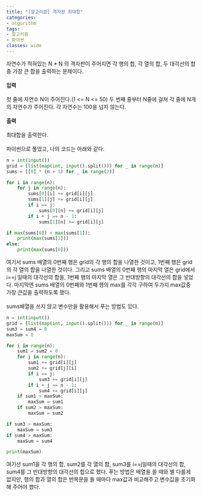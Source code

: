 ```yaml
---
title: "[알고리즘] 격자판 최대합"
categories:
- algorithm
tags:
- 알고리즘
- 파이썬
classes: wide
---
```


자연수가 적혀있는 N * N 의 격자판이 주어지면 각 행의 합, 각 열의 합, 두 대각선의 합 중 가장 큰 합을 출력하는 문제이다.
<br>
<br>**입력**
<br>
<br>첫 줄에 자연수 N이 주어진다.(1 <= N <= 50) 두 번째 줄부터 N줄에 걸쳐 각 줄에 N개의 자연수가 주어진다. 각 자연수는 100을 넘지 않는다.
<br>
<br>**출력**
<br>
<br>최대합을 출력한다.
<br>
<br>파이썬으로 풀었고, 나의 코드는 아래와 같다.

```python
n = int(input())
grid = [list(map(int, input().split())) for _ in range(n)]
sums = [[0] * (n + 1) for _ in range(2)]

for i in range(n):
    for j in range(n):
        sums[0][i] += grid[i][j]
        sums[1][j] += grid[i][j]
        if i == j:
            sums[0][n] += grid[i][j]
        if i + j == n - 1:
            sums[1][n] += grid[i][j]

if max(sums[0]) < max(sums[1]):
    print(max(sums[1]))
else:
    print(max(sums[0]))

```

여기서 sums 배열의 0번째 행은 grid의 각 행의 합을 나열한 것이고, 1번째 행은 grid의 각 열의 합을 나열한 것이다. 그리고 sums 배열의 0번째 행의 마지막 열은 grid에서 i==j 일때의 대각선의 합을, 1번째 행의 마지막 열은 그 반대방향의 대각선의 합을 넣었다. 마지막엔 sums 배열의 0번째와 1번째 행의 max를 각각 구하여 두가지 max값중 가장 큰값을 출력하도록 했다.
<br>
<br>sums배열을 쓰지 않고 변수만을 활용해서 푸는 방법도 있다.

```python
n = int(input())
grid = [list(map(int, input().split())) for _ in range(n)]
sum3 = sum4 = 0
maxSum = 0

for i in range(n):
    sum1 = sum2 = 0
    for j in range(n):
        sum1 += grid[i][j]
        sum2 += grid[j][i]
        if i == j:
            sum3 += grid[i][j]
        if i + j == n - 1:
            sum4 += grid[i][j]
    if sum1 > maxSum:
        maxSum = sum1
    if sum2 > maxSum:
        maxSum = sum2

if sum3 > maxSum:
    maxSum = sum3
if sum4 > maxSum:
    maxSum = sum4

print(maxSum)

```

여기선 sum1을 각 행의 합, sum2를 각 열의 합, sum3를 i==j일때의 대각선의 합, sum4를 그 반대방향의 대각선의 합으로 했다. 푸는 방법은 배열을 쓸 때와 별 다를게 없지만, 행의 합과 열의 합은 반복문을 돌 때마다 max값과 비교해주고 변수값을 초기화 해 주어야 했다.